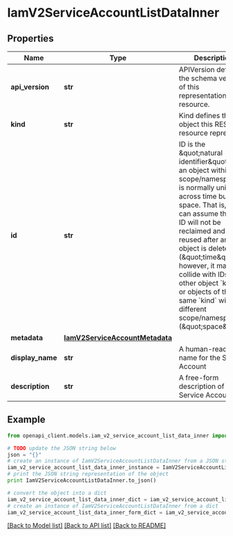 # IamV2ServiceAccountListDataInner


## Properties
Name | Type | Description | Notes
------------ | ------------- | ------------- | -------------
**api_version** | **str** | APIVersion defines the schema version of this representation of a resource. | [optional] [readonly] 
**kind** | **str** | Kind defines the object this REST resource represents. | [optional] [readonly] 
**id** | **str** | ID is the \&quot;natural identifier\&quot; for an object within its scope/namespace; it is normally unique across time but not space. That is, you can assume that the ID will not be reclaimed and reused after an object is deleted (\&quot;time\&quot;); however, it may collide with IDs for other object &#x60;kinds&#x60; or objects of the same &#x60;kind&#x60; within a different scope/namespace (\&quot;space\&quot;). | [readonly] 
**metadata** | [**IamV2ServiceAccountMetadata**](IamV2ServiceAccountMetadata.md) |  | 
**display_name** | **str** | A human-readable name for the Service Account | 
**description** | **str** | A free-form description of the Service Account | [optional] 

## Example

```python
from openapi_client.models.iam_v2_service_account_list_data_inner import IamV2ServiceAccountListDataInner

# TODO update the JSON string below
json = "{}"
# create an instance of IamV2ServiceAccountListDataInner from a JSON string
iam_v2_service_account_list_data_inner_instance = IamV2ServiceAccountListDataInner.from_json(json)
# print the JSON string representation of the object
print IamV2ServiceAccountListDataInner.to_json()

# convert the object into a dict
iam_v2_service_account_list_data_inner_dict = iam_v2_service_account_list_data_inner_instance.to_dict()
# create an instance of IamV2ServiceAccountListDataInner from a dict
iam_v2_service_account_list_data_inner_form_dict = iam_v2_service_account_list_data_inner.from_dict(iam_v2_service_account_list_data_inner_dict)
```
[[Back to Model list]](../ccloud/README.md#documentation-for-models) [[Back to API list]](../ccloud/README.md#documentation-for-api-endpoints) [[Back to README]](../ccloud/README.md)


